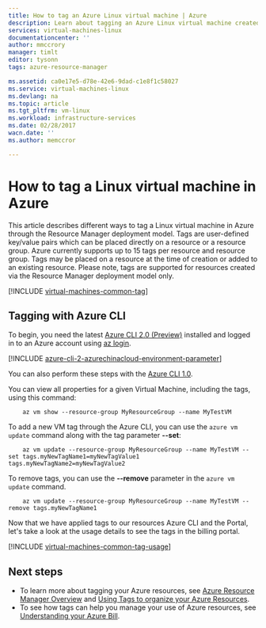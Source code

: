 ```yaml
---
title: How to tag an Azure Linux virtual machine | Azure
description: Learn about tagging an Azure Linux virtual machine created in Azure using the Resource Manager deployment model.
services: virtual-machines-linux
documentationcenter: ''
author: mmccrory
manager: timlt
editor: tysonn
tags: azure-resource-manager

ms.assetid: ca0e17e5-d78e-42e6-9dad-c1e8f1c58027
ms.service: virtual-machines-linux
ms.devlang: na
ms.topic: article
ms.tgt_pltfrm: vm-linux
ms.workload: infrastructure-services
ms.date: 02/28/2017
wacn.date: ''
ms.author: memccror

---
```

# How to tag a Linux virtual machine in Azure
This article describes different ways to tag a Linux virtual machine in Azure through the Resource Manager deployment model. Tags are user-defined key/value pairs which can be placed directly on a resource or a resource group. Azure currently supports up to 15 tags per resource and resource group. Tags may be placed on a resource at the time of creation or added to an existing resource. Please note, tags are supported for resources created via the Resource Manager deployment model only.

[!INCLUDE [virtual-machines-common-tag](../../../includes/virtual-machines-common-tag.md)]

## Tagging with Azure CLI
To begin, you need the latest [Azure CLI 2.0 (Preview)](https://docs.microsoft.com/cli/azure/install-az-cli2) installed and logged in to an Azure account using [az login](https://docs.microsoft.com/cli/azure/#login).

[!INCLUDE [azure-cli-2-azurechinacloud-environment-parameter](../../../includes/azure-cli-2-azurechinacloud-environment-parameter.md)]

You can also perform these steps with the [Azure CLI 1.0](tag-nodejs.md?toc=%2fazure%2fvirtual-machines%2flinux%2ftoc.json).

You can view all properties for a given Virtual Machine, including the tags, using this command:

        az vm show --resource-group MyResourceGroup --name MyTestVM

To add a new VM tag through the Azure CLI, you can use the `azure vm update` command along with the tag parameter **--set**:

        az vm update --resource-group MyResourceGroup --name MyTestVM --set tags.myNewTagName1=myNewTagValue1 tags.myNewTagName2=myNewTagValue2

To remove tags, you can use the **--remove** parameter in the `azure vm update` command.

        az vm update --resource-group MyResourceGroup --name MyTestVM --remove tags.myNewTagName1

Now that we have applied tags to our resources Azure CLI and the Portal, let's take a look at the usage details to see the tags in the billing portal.

[!INCLUDE [virtual-machines-common-tag-usage](../../../includes/virtual-machines-common-tag-usage.md)]

## Next steps
* To learn more about tagging your Azure resources, see [Azure Resource Manager Overview][Azure Resource Manager Overview] and [Using Tags to organize your Azure Resources][Using Tags to organize your Azure Resources].
* To see how tags can help you manage your use of Azure resources, see [Understanding your Azure Bill][Understanding your Azure Bill].

[Azure CLI environment]: ../../azure-resource-manager/xplat-cli-azure-resource-manager.md
[Azure Resource Manager Overview]: ../../azure-resource-manager/resource-group-overview.md
[Using Tags to organize your Azure Resources]: ../../azure-resource-manager/resource-group-using-tags.md
[Understanding your Azure Bill]: ../../billing/billing-understand-your-bill.md
